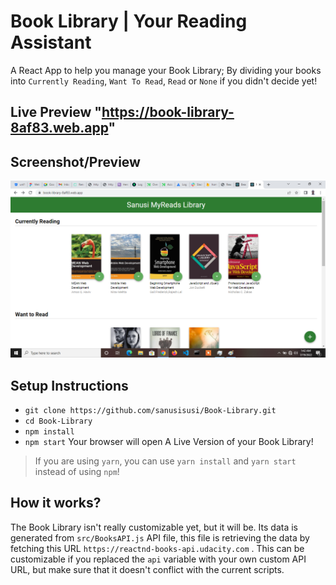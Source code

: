 # Book Library | Your Reading Assistant
A React App to help you manage your Book Library; By dividing your books into `Currently Reading`, `Want To Read`, `Read` or `None` if you didn't decide yet!

## Live Preview "https://book-library-8af83.web.app"

## Screenshot/Preview
  ![books-library](https://github.com/sanusisusi/book-library/blob/main/books-library.png)

## Setup Instructions
- `git clone https://github.com/sanusisusi/Book-Library.git`
- `cd Book-Library`
- `npm install`
- `npm start`
Your browser will open A Live Version of your Book Library!
> If you are using `yarn`, you can use `yarn install` and `yarn start` instead of using `npm`!

## How it works?
The Book Library isn't really customizable yet, but it will be. Its data is generated from `src/BooksAPI.js` API file, this file is retrieving the data by fetching this URL `https://reactnd-books-api.udacity.com` . This can be customizable if you replaced the `api` variable with your own custom API URL, but make sure that it doesn't conflict with the current scripts.
